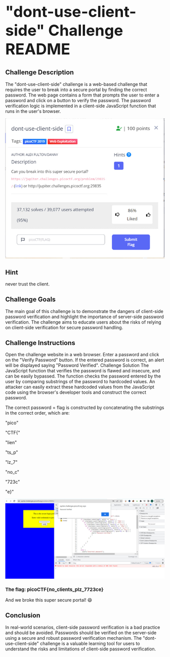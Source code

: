 <h1 style="font-size: 48px;">"dont-use-client-side" Challenge README</h1>
<h2 style="font-size: 20px;">Challenge Description</h2>

The "dont-use-client-side" challenge is a web-based challenge that requires the user to break into a secure portal by finding the correct password. 
The web page contains a form that prompts the user to enter a password and click on a button to verify the password.
The password verification logic is implemented in a client-side JavaScript function that runs in the user's browser.

<img src="./screenshots/photo_2023-04-04_12-23-54.jpg">

<h2 style="font-size: 20px;">Hint</h2>
never trust the client.

<h2 style="font-size: 20px;">Challenge Goals</h2>
The main goal of this challenge is to demonstrate the dangers of client-side password verification and highlight the importance of server-side password verification. 
The challenge aims to educate users about the risks of relying on client-side verification for secure password handling.

<h2 style="font-size: 20px;">Challenge Instructions</h2>
Open the challenge website in a web browser.
Enter a password and click on the "Verify Password" button.
If the entered password is correct, an alert will be displayed saying "Password Verified".
Challenge Solution
The JavaScript function that verifies the password is flawed and insecure, and can be easily bypassed. 
The function checks the password entered by the user by comparing substrings of the password to hardcoded values. 
An attacker can easily extract these hardcoded values from the JavaScript code using the browser's developer tools and construct the correct password.



The correct password = flag is constructed by concatenating the substrings in the correct order, which are:

"pico"

"CTF{"

"lien"

"ts_p"

"lz_7"

"no_c"

"723c"

"e}"

<img src="./screenshots/photo_2023-04-04_12-24-11.jpg">

<h3 style="font-size: 15px;">The flag: picoCTF{no_clients_plz_7723ce}</h3>


And we broke this super secure portal! :smile:
<h2 style="font-size: 20px;">Conclusion</h2>
In real-world scenarios, client-side password verification is a bad practice and should be avoided. 
Passwords should be verified on the server-side using a secure and robust password verification mechanism. 
The "dont-use-client-side" challenge is a valuable learning tool for users to understand the risks and limitations of client-side password verification.

